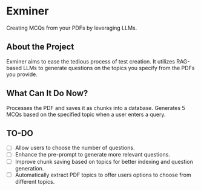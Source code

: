 # Exminer
Creating MCQs from your PDFs by leveraging LLMs.

## About the Project
Exminer aims to ease the tedious process of test creation. It utilizes RAG-based LLMs to generate questions on the topics you specify from the PDFs you provide.

## What Can It Do Now?
Processes the PDF and saves it as chunks into a database.
Generates 5 MCQs based on the specified topic when a user enters a query.

## TO-DO
- [ ] Allow users to choose the number of questions.
- [ ] Enhance the pre-prompt to generate more relevant questions.
- [ ] Improve chunk saving based on topics for better indexing and question generation.
- [ ] Automatically extract PDF topics to offer users options to choose from different topics.
